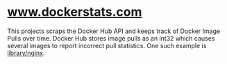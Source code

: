 # www.dockerstats.com

This projects scraps the Docker Hub API and keeps track of Docker Image Pulls over time. Docker Hub stores
image pulls as an int32 which causes several images to report incorrect pull statistics. One such example is
[library/nginx](https://www.dockerstats.com/hubs/docker/library/nginx).
